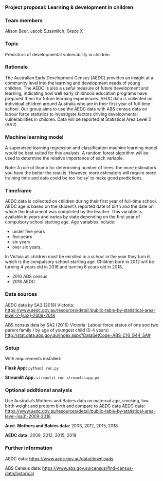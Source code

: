 ### Project proposal: Learning & development in children

### Team members
Alison Beer, Jacob Sussmilch, Grace X

### Topic 
Predictors of developmental vulnerability in children.

### Rationale 
The Australian Early Development Census (AEDC) provides an insight at a community level into the learning and development needs of young children. The AEDC is also a useful measure of future development and learning, indicating how well early childhood education programs have prepared them for future learning experiences. AEDC data is collected on individual children around Australia who are in their first year of full-time school. 
Our group aims to use the AEDC data with ABS census data on labour force statistics to investigate factors driving developmental vulnerabilities in children. Data will be reported at Statistical Area Level 2 (SA2).

### Machine learning model
A supervised learning regression and classification machine learning model would be best suited for this analysis. A random forest algorithm will be used to determine the relative importance of each variable.

Note: A rule of thumb for determining number of trees: the more estimators you have the better the results. However, more estimators will require more training time and data could be too ‘noisy’ to make good predictions.

### Timeframe
AEDC data is collected on children during their first year of full-time school. AEDC age is based on the student’s reported date of birth and the date on which the Instrument was completed by the teacher. This variable is available in years and varies by state depending on the first year of compulsory school starting age. Age variables include:
-	under five years
-	five years
-	six years
-	over six years.

In Victoia all children must be enrolled in a school in the year they turn 6, which is the compulsory school-starting age.
Children born in 2012 will be turning 4 years old in 2016 and turning 6 years old in 2018. 
-	2016 ABS census
-	2018 AEDC

### Data sources
AEDC data by SA2 (2018) Victoria: https://www.aedc.gov.au/resources/detail/public-table-by-statistical-area-level-2-(sa2)-2009-2018 

ABS census data by SA2 (2016) Victoria: Labour force status of one and two parent family / by age of youngest child (0-4 years) http://stat.data.abs.gov.au/Index.aspx?DataSetCode=ABS_C16_G44_SA# 

### Setup
With requirements installed:

**Flask App:**
`python3 run.py`

**Streamlit App:**
`streamlit run streamlitapp.py`

### Optional additional analysis
Use Australia’s Mothers and Babies data on maternal age, smoking, low birth weight and preterm birth and compare to AEDC data
AEDC data: https://www.aedc.gov.au/resources/detail/public-table-by-statistical-area-level-(sa3)-2009-2018 

**Aust. Mothers and Babies data:** 
2003, 2012, 2015, 2018

**AEDC data:** 
2009, 2012, 2015, 2018

### Further information
AEDC data: https://www.aedc.gov.au/data/downloads 

ABS Census data: https://www.abs.gov.au/census/find-census-data/historical 
